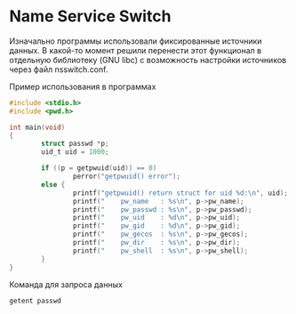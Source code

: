 # Name Service Switch

Изначально программы использовали фиксированные источники данных. В какой-то момент решили перенести этот функционал в отдельную библиотеку (GNU libc) с возможность настройки источников через файл nsswitch.conf.

Пример использования в программах

```c
#include <stdio.h>
#include <pwd.h>

int main(void)
{
        struct passwd *p;
        uid_t uid = 1000;

        if ((p = getpwuid(uid)) == 0)
                perror("getpwuid() error");
        else {
                printf("getpwuid() return struct for uid %d:\n", uid);
                printf("    pw_name   : %s\n", p->pw_name);
                printf("    pw_passwd : %s\n", p->pw_passwd);
                printf("    pw_uid    : %d\n", p->pw_uid);
                printf("    pw_gid    : %d\n", p->pw_gid);
                printf("    pw_gecos  : %s\n", p->pw_gecos);
                printf("    pw_dir    : %s\n", p->pw_dir);
                printf("    pw_shell  : %s\n", p->pw_shell);
        }
}
```

Команда для запроса данных

    getent passwd
